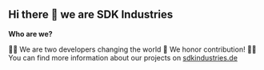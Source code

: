 ## Hi there 👋 we are SDK Industries

**Who are we?**

🙋‍♀️ We are two developers changing the world
🌈 We honor contribution!
👩‍💻 You can find more information about our projects on [sdkindustries.de](https://sdkindustries.de)

